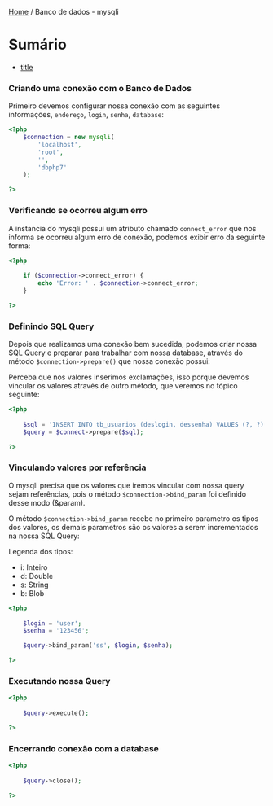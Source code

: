 [Home](../README.md) / Banco de dados - mysqli

# Sumário

- [title](#title)


### Criando uma conexão com o Banco de Dados

Primeiro devemos configurar nossa conexão com as seguintes informações,
`endereço`, `login`, `senha`, `database`:

```php
<?php 
    $connection = new mysqli(
        'localhost',
        'root',
        '',
        'dbphp7'
    );

?>
```


### Verificando se ocorreu algum erro

A instancia do mysqli possui um atributo chamado `connect_error`
que nos informa se ocorreu algum erro de conexão, podemos exibir erro da
seguinte forma:

```php
<?php 
    
    if ($connection->connect_error) {
        echo 'Error: ' . $connection->connect_error;
    }

?>
```

### Definindo SQL Query

Depois que realizamos uma conexão bem sucedida, podemos criar 
nossa SQL Query e preparar para trabalhar com nossa database, através do
método `$connection->prepare()` que nossa conexão possui:

Perceba que nos valores inserimos exclamações, isso porque devemos vincular
os valores através de outro método, que veremos no tópico seguinte:

```php
<?php 
    
    $sql = 'INSERT INTO tb_usuarios (deslogin, dessenha) VALUES (?, ?)';
    $query = $connect->prepare($sql);

?>
```

### Vinculando valores por referência

O mysqli precisa que os valores que iremos vincular com nossa query
sejam referências, pois o método `$connection->bind_param` foi definido desse modo (&param).

O método `$connection->bind_param` recebe no primeiro parametro os tipos dos valores, 
os demais parametros são os valores a serem incrementados na nossa SQL Query:

Legenda dos tipos:

- i: Inteiro
- d: Double
- s: String
- b: Blob

```php
<?php 
    
    $login = 'user';
    $senha = '123456';

    $query->bind_param('ss', $login, $senha);

?>
```
### Executando nossa Query

```php
<?php 
    
    $query->execute();

?>
```

### Encerrando conexão com a database

```php
<?php 
    
    $query->close();

?>
```
